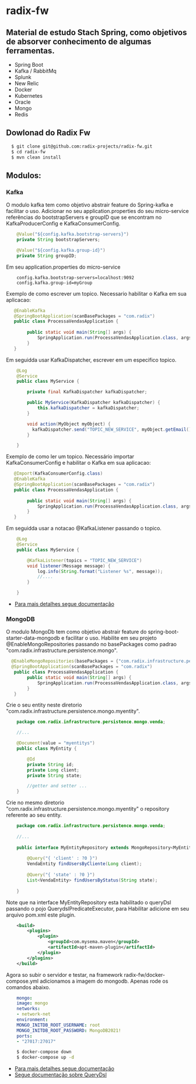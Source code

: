 # radix-fw

## Material de estudo Stach Spring, como objetivos de absorver conhecimento de algumas ferramentas.

* Spring Boot
* Kafka / RabbitMq
* Splunk
* New Relic
* Docker 
* Kubernetes
* Oracle
* Mongo
* Redis


## Dowlonad do Radix Fw
```bash
  $ git clone git@github.com:radix-projects/radix-fw.git
  $ cd radix-fw
  $ mvn clean install
```

## Modulos:
### Kafka
O modulo kafka tem como objetivo abstrair feature do Spring-kafka e facilitar o uso.
Adicionar no seu application.properties do seu micro-service referências do bootstrapServers e groupID que se encontram no KafkaProducerConfig e KafkaConsumerConfig.
```java
    @Value("${config.kafka.bootstrap-servers}")
    private String bootstrapServers;

    @Value("${config.kafka.group-id}")
    private String groupID;
```
Em seu application.properties do micro-service
```properties
    config.kafka.bootstrap-servers=localhost:9092
    config.kafka.group-id=myGroup
```

Exemplo de como escrever um topico.
Necessario habilitar o Kafka em sua aplicacao:

```java
   @EnableKafka
   @SpringBootApplication(scanBasePackages = "com.radix")
   public class ProcessaVendasApplication {
    
        public static void main(String[] args) {
            SpringApplication.run(ProcessaVendasApplication.class, args);
        }
   }
```

Em seguidda usar KafkaDispatcher, escrever em um especifico topico.

```java
    @Log
    @Service
    public class MyService {

        private final KafkaDispatcher kafkaDispatcher;

        public MyService(KafkaDispatcher kafkaDispatcher) {
            this.kafkaDispatcher = kafkaDispatcher;
        }

        void action(MyObject myObject) {
          kafkaDispatcher.send("TOPIC_NEW_SERVICE", myObject.getEmail(), new CorrelationId(MyService.class.getSimpleName()), myObject);
        }

    }
```

Exemplo de como ler um topico.
Necessário importar KafkaConsumerConfig e habilitar o Kafka em sua aplicacao:

```java
   @Import(KafkaConsumerConfig.class)
   @EnableKafka
   @SpringBootApplication(scanBasePackages = "com.radix")
   public class ProcessaVendasApplication {
    
        public static void main(String[] args) {
            SpringApplication.run(ProcessaVendasApplication.class, args);
        }
   }
```

Em seguidda usar a notacao @KafkaListener passando o topico.

```java
    @Log
    @Service
    public class MyService {

        @KafkaListener(topics = "TOPIC_NEW_SERVICE")
        void listener(Message message) {
            log.info(String.format("Listener %s", message));
            //....
        }

    }
```

* [Para mais detalhes segue documentação](https://spring.io/projects/spring-kafka)

### MongoDB
O modulo MongoDb tem como objetivo abstrair feature do spring-boot-starter-data-mongodb e facilitar o uso.
Habilite em seu projeto @EnableMongoRepositories passando no basePackages como padrao "com.radix.infrastructure.persistence.mongo".

```java
  @EnableMongoRepositories(basePackages = {"com.radix.infrastructure.persistence.mongo"})
  @SpringBootApplication(scanBasePackages = "com.radix")
   public class ProcessaVendasApplication {
        public static void main(String[] args) {
            SpringApplication.run(ProcessaVendasApplication.class, args);
        }
   }
```
Crie o seu entity neste diretorio "com.radix.infrastructure.persistence.mongo.myentity".

```java
    package com.radix.infrastructure.persistence.mongo.venda;

    //...

    @Document(value = "myentitys")
    public class MyEntity {

        @Id
        private String id;
        private Long client;
        private String state;

        //getter and setter ...
    }
```
Crie no mesmo diretorio "com.radix.infrastructure.persistence.mongo.myentity" o repository referente ao seu entity.

```java
    package com.radix.infrastructure.persistence.mongo.venda;
    
    //...
    
    public interface MyEntityRepository extends MongoRepository<MyEntity, String>, QuerydslPredicateExecutor<MyEntity> {
    
        @Query("{ 'client' : ?0 }")
        VendaEntity findUsersByCliente(Long client);
    
        @Query("{ 'state' : ?0 }")
        List<VendaEntity> findUsersByStatus(String state);
    
    }
```
Note que na interface MyEntityRepository esta habilitado o queryDsl passando o pojo QuerydslPredicateExecutor<MyEntity>, para Habilitar adicione em seu arquivo pom.xml este plugin.
```xml
    <build>
        <plugins>
            <plugin>
                <groupId>com.mysema.maven</groupId>
                <artifactId>apt-maven-plugin</artifactId>
            </plugin>
        </plugins>
    </build>
```

Agora so subir o servidor e testar, na framework radix-fw/docker-compose.yml adicionamos a imagem do mongodb. Apenas rode os comandos abaixo.

```yml
    mongo:
    image: mongo
    networks:
    - network-net
    environment:
    MONGO_INITDB_ROOT_USERNAME: root
    MONGO_INITDB_ROOT_PASSWORD: MongoDB2021!
    ports:
    - "27017:27017"
```
```bash
    $ docker-compose down
    $ docker-compose up -d
```

* [Para mais detalhes segue documentação](https://spring.io/projects/spring-data-mongodb)
* [Segue documentação sobre QueryDsl](http://www.querydsl.com/) 
